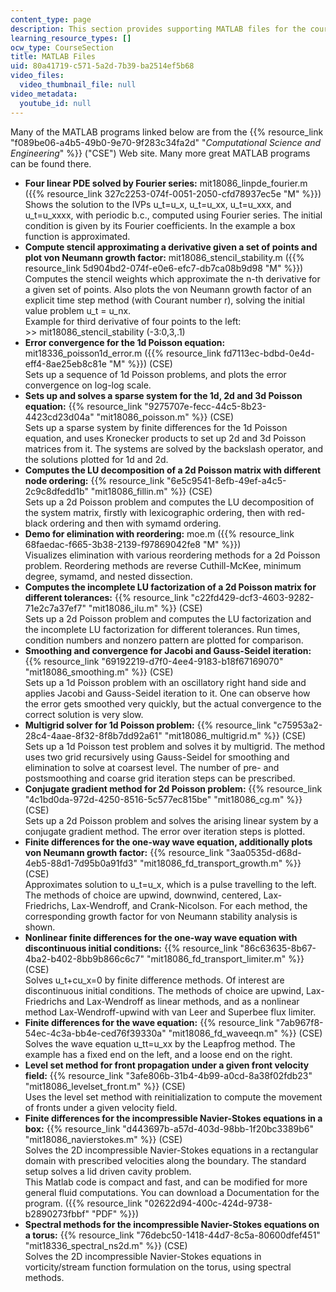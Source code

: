 ```yaml
---
content_type: page
description: This section provides supporting MATLAB files for the course.
learning_resource_types: []
ocw_type: CourseSection
title: MATLAB Files
uid: 80a41719-c571-5a2d-7b39-ba2514ef5b68
video_files:
  video_thumbnail_file: null
video_metadata:
  youtube_id: null
---
```


Many of the MATLAB programs linked below are from the {{% resource_link "f089be06-a4b5-49b0-9e70-9f283c34fa2d" "_Computational Science and Engineering_" %}} ("CSE") Web site. Many more great MATLAB programs can be found there.

*   **Four linear PDE solved by Fourier series:** mit18086\_linpde\_fourier.m ({{% resource_link 327c2253-074f-0051-2050-cfd78937ec5e "M" %}})  
    Shows the solution to the IVPs u\_t=u\_x, u\_t=u\_xx, u\_t=u\_xxx, and u\_t=u\_xxxx, with periodic b.c., computed using Fourier series. The initial condition is given by its Fourier coefficients. In the example a box function is approximated.
*   **Compute stencil approximating a derivative given a set of points and plot von Neumann growth factor:** mit18086\_stencil\_stability.m ({{% resource_link 5d904bd2-074f-e0e6-efc7-db7ca08b9d98 "M" %}})  
    Computes the stencil weights which approximate the n-th derivative for a given set of points. Also plots the von Neumann growth factor of an explicit time step method (with Courant number r), solving the initial value problem u\_t = u\_nx.  
    Example for third derivative of four points to the left:  
    \>> mit18086\_stencil\_stability (-3:0,3,.1)
*   **Error convergence for the 1d Poisson equation:** mit18336\_poisson1d\_error.m ({{% resource_link fd7113ec-bdbd-0e4d-eff4-8ae25eb8c81e "M" %}}) (CSE)  
    Sets up a sequence of 1d Poisson problems, and plots the error convergence on log-log scale.
*   **Sets up and solves a sparse system for the 1d, 2d and 3d Poisson equation:** {{% resource_link "9275707e-fecc-44c5-8b23-4423cd23d04a" "mit18086\_poisson.m" %}} (CSE)  
    Sets up a sparse system by finite differences for the 1d Poisson equation, and uses Kronecker products to set up 2d and 3d Poisson matrices from it. The systems are solved by the backslash operator, and the solutions plotted for 1d and 2d.
*   **Computes the LU decomposition of a 2d Poisson matrix with different node ordering:** {{% resource_link "6e5c9541-8efb-49ef-a4c5-2c9c8dfedd1b" "mit18086\_fillin.m" %}} (CSE)  
    Sets up a 2d Poisson problem and computes the LU decomposition of the system matrix, firstly with lexicographic ordering, then with red-black ordering and then with symamd ordering.
*   **Demo for elimination with reordering:** moe.m ({{% resource_link 68faedac-f665-3b38-2139-f97869042fe8 "M" %}})  
    Visualizes elimination with various reordering methods for a 2d Poisson problem. Reordering methods are reverse Cuthill-McKee, minimum degree, symamd, and nested dissection.
*   **Computes the incomplete LU factorization of a 2d Poisson matrix for different tolerances:** {{% resource_link "c22fd429-dcf3-4603-9282-71e2c7a37ef7" "mit18086\_ilu.m" %}} (CSE)  
    Sets up a 2d Poisson problem and computes the LU factorization and the incomplete LU factorization for different tolerances. Run times, condition numbers and nonzero pattern are plotted for comparison.
*   **Smoothing and convergence for Jacobi and Gauss-Seidel iteration:** {{% resource_link "69192219-d7f0-4ee4-9183-b18f67169070" "mit18086\_smoothing.m" %}} (CSE)  
    Sets up a 1d Poisson problem with an oscillatory right hand side and applies Jacobi and Gauss-Seidel iteration to it. One can observe how the error gets smoothed very quickly, but the actual convergence to the correct solution is very slow.
*   **Multigrid solver for 1d Poisson problem:** {{% resource_link "c75953a2-28c4-4aae-8f32-8f8b7dd92a61" "mit18086\_multigrid.m" %}} (CSE)  
    Sets up a 1d Poisson test problem and solves it by multigrid. The method uses two grid recursively using Gauss-Seidel for smoothing and elimination to solve at coarsest level. The number of pre- and postsmoothing and coarse grid iteration steps can be prescribed.
*   **Conjugate gradient method for 2d Poisson problem:** {{% resource_link "4c1bd0da-972d-4250-8516-5c577ec815be" "mit18086\_cg.m" %}} (CSE)  
    Sets up a 2d Poisson problem and solves the arising linear system by a conjugate gradient method. The error over iteration steps is plotted.
*   **Finite differences for the one-way wave equation, additionally plots von Neumann growth factor:** {{% resource_link "3aa0535d-d68d-4eb5-88d1-7d95b0a91fd3" "mit18086\_fd\_transport\_growth.m" %}} (CSE)  
    Approximates solution to u\_t=u\_x, which is a pulse travelling to the left. The methods of choice are upwind, downwind, centered, Lax-Friedrichs, Lax-Wendroff, and Crank-Nicolson. For each method, the corresponding growth factor for von Neumann stability analysis is shown.
*   **Nonlinear finite differences for the one-way wave equation with discontinuous initial conditions:** {{% resource_link "86c63635-8b67-4ba2-b402-8bb9b866c6c7" "mit18086\_fd\_transport\_limiter.m" %}} (CSE)  
    Solves u\_t+cu\_x=0 by finite difference methods. Of interest are discontinuous initial conditions. The methods of choice are upwind, Lax-Friedrichs and Lax-Wendroff as linear methods, and as a nonlinear method Lax-Wendroff-upwind with van Leer and Superbee flux limiter.
*   **Finite differences for the wave equation:** {{% resource_link "7ab967f8-54ec-4c3a-bb4e-ced76f39330a" "mit18086\_fd\_waveeqn.m" %}} (CSE)  
    Solves the wave equation u\_tt=u\_xx by the Leapfrog method. The example has a fixed end on the left, and a loose end on the right.
*   **Level set method for front propagation under a given front velocity field:** {{% resource_link "3afe806b-31b4-4b99-a0cd-8a38f02fdb23" "mit18086\_levelset\_front.m" %}} (CSE)  
    Uses the level set method with reinitialization to compute the movement of fronts under a given velocity field.
*   **Finite differences for the incompressible Navier-Stokes equations in a box:** {{% resource_link "d443697b-a57d-403d-98bb-1f20bc3389b6" "mit18086\_navierstokes.m" %}} (CSE)  
    Solves the 2D incompressible Navier-Stokes equations in a rectangular domain with prescribed velocities along the boundary. The standard setup solves a lid driven cavity problem.  
    This Matlab code is compact and fast, and can be modified for more general fluid computations. You can download a Documentation for the program. ({{% resource_link "02622d94-400c-424d-9738-b2890273fbbf" "PDF" %}})
*   **Spectral methods for the incompressible Navier-Stokes equations on a torus:** {{% resource_link "76debc50-1418-44d7-8c5a-80600dfef451" "mit18336\_spectral\_ns2d.m" %}} (CSE)  
    Solves the 2D incompressible Navier-Stokes equations in vorticity/stream function formulation on the torus, using spectral methods.